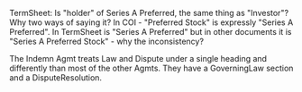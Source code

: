 
TermSheet: Is "holder" of Series A Preferred, the same thing as "Investor"?  Why two ways of saying it?  In COI - "Preferred Stock" is expressly "Series A Preferred". In TermSheet is "Series A Preferred" but in other documents it is "Series A Preferred Stock" - why the inconsistency?


The Indemn Agmt treats Law and Dispute under a single heading and differently than most of the other Agmts.  They have a GoverningLaw section and a DisputeResolution.




